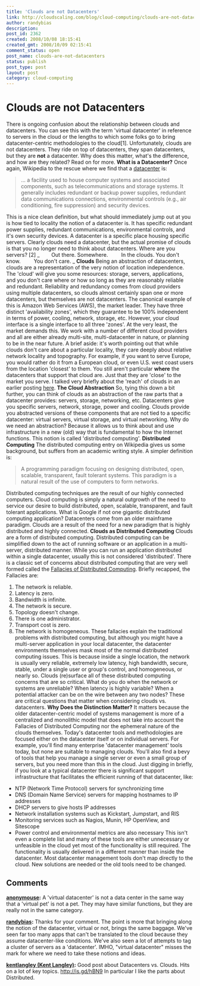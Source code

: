 ```yaml
---
title: 'Clouds are not Datacenters'
link: http://cloudscaling.com/blog/cloud-computing/clouds-are-not-datacenters/
author: randybias
description: 
post_id: 2362
created: 2008/10/08 18:15:41
created_gmt: 2008/10/09 02:15:41
comment_status: open
post_name: clouds-are-not-datacenters
status: publish
post_type: post
layout: post
category: cloud-computing
---
```


# Clouds are not Datacenters

There is ongoing confusion about the relationship between clouds and datacenters. You can see this with the term 'virtual datacenter' in reference to servers in the cloud or the lengths to which some folks go to bring datacenter-centric methodologies to the cloud[1]. Unfortunately, clouds are not datacenters. They ride on top of datacenters, they span datacenters, but they are **not** a datacenter. Why does this matter, what's the difference, and how are they related? Read on for more. **What is a Datacenter?** Once again, Wikipedia to the rescue where we find that a [datacenter](http://en.wikipedia.org/wiki/Data_center) is: 

> ... a facility used to house computer systems and associated components, such as telecommunications and storage systems. It generally includes redundant or backup power supplies, redundant data communications connections, environmental controls (e.g., air conditioning, fire suppression) and security devices.

This is a nice clean definition, but what should immediately jump out at you is how tied to locality the notion of a datacenter is. It has specific redundant power supplies, redundant communications, environmental controls, and it's own security devices. A datacenter is a specific place housing specific servers. Clearly clouds need a datacenter, but the actual promise of clouds is that you no longer need to think about datacenters. Where are you servers? [2] _        Out there. Somewhere.         In the clouds. You don't know.         You don't care. _ **Clouds** Being an abstraction of datacenters, clouds are a representation of the very notion of location independence. The 'cloud' will give you some resources: storage, servers, applications, and you don't care where or how so long as they are reasonably reliable and redundant. Reliability and redundancy comes from cloud providers using multiple datacenters, so clouds almost certainly span one or more datacenters, but themselves are not datacenters. The canonical example of this is Amazon Web Services (AWS), the market leader. They have three distinct 'availability zones', which they guarantee to be 100% independent in terms of power, cooling, network, storage, etc. However, your cloud interface is a single interface to all three 'zones'. At the very least, the market demands this. We work with a number of different cloud providers and all are either already multi-site, multi-datacenter in nature, or planning to be in the near future. A brief aside: it's worth pointing out that while clouds don't care about a particular locality, they care deeply about relative network locality and topography. For example, if you want to serve Europe, you would rather do it from a European cloud, or even U.S. west coast users from the location 'closest' to them. You still aren't particular **where** the datacenters that support that cloud are. Just that they are 'close' to the market you serve. I talked very briefly about the 'reach' of clouds in an earlier posting [here](http://neotactics.com/blog/technology/cloud-values/). **The Cloud Abstraction** So, tying this down a bit further, you can think of clouds as an abstraction of the raw parts that a datacenter provides: servers, storage, networking, etc. Datacenters give you specific servers, network, storage, power and cooling. Clouds provide you abstracted versions of these components that are not tied to a specific datacenter: virtual servers, virtual storage, and virtual networking. Why do we need an abstraction? Because it allows us to think about and use infrastructure in a new (old) way that is fundamental to how the Internet functions. This notion is called 'distributed computing'. **Distributed Computing** The distributed computing entry on Wikipedia gives us some background, but suffers from an academic writing style. A simpler definition is: 

> A programming paradigm focusing on designing distributed, open, scalable, transparent, fault tolerant systems. This paradigm is a natural result of the use of computers to form networks.

Distributed computing techniques are the result of our highly connected computers. Cloud computing is simply a natural outgrowth of the need to service our desire to build distributed, open, scalable, transparent, and fault tolerant applications. What is Google if not one gigantic distributed computing application? Datacenters come from an older mainframe paradigm. Clouds are a result of the need for a new paradigm that is highly distributed and highly connected. **Clouds as Distributed Computing** Clouds are a form of distributed computing. Distributed computing can be simplified down to the act of running software or an application in a multi-server, distributed manner. While you can run an application distributed within a single datacenter, usually this is not considered 'distributed'. There is a classic set of concerns about distributed computing that are very well formed called the [Fallacies of Distributed Computing](http://en.wikipedia.org/wiki/Fallacies_of_Distributed_Computing). Briefly recapped, the Fallacies are:

  1. The network is reliable.
  2. Latency is zero.
  3. Bandwidth is infinite.
  4. The network is secure.
  5. Topology doesn't change.
  6. There is one administrator.
  7. Transport cost is zero.
  8. The network is homogeneous.
These fallacies explain the traditional problems with distributed computing, but although you might have a multi-server application in your local datacenter, the datacenter environments themselves mask most of the normal distributed computing issues. This is because inside a single location, the network is usually very reliable, extremely low latency, high bandwidth, secure, stable, under a single user or group's control, and homogeneous, or nearly so. Clouds (re)surface all of these distributed computing concerns that are so critical. What do you do when the network or systems are unreliable? When latency is highly variable? When a potential attacker can be on the wire between any two nodes? These are critical questions that matter when considering clouds vs. datacenters. **Why Does the Distinction Matter?** It matters because the older datacenter-centric model of systems management is more of a centralized and monolithic model that does not take into account the Fallacies of Distributed Computing nor the ephemeral nature of the clouds themselves. Today's datacenter tools and methodologies are focused either on the datacenter itself or on individual servers. For example, you'll find many enterprise 'datacenter management' tools today, but none are suitable to managing clouds. You'll also find a bevy of tools that help you manage a single server or even a small group of servers, but you need more than this in the cloud. Just digging in briefly, if you look at a typical datacenter there is significant support infrastructure that facilitates the efficient running of that datacenter, like: 

  * NTP (Network Time Protocol) servers for synchronizing time
  * DNS (Domain Name Service) servers for mapping hostnames to IP addresses
  * DHCP servers to give hosts IP addresses
  * Network installation systems such as Kickstart, Jumpstart, and RIS
  * Monitoring services such as Nagios, Munin, HP OpenView, and Sitescope
  * Power control and environmental metrics are also necessary
This isn't even a complete list and many of these tools are either unnecessary or unfeasible in the cloud yet most of the functionality is still required. The functionality is usually delivered in a different manner than inside the datacenter. Most datacenter management tools don't map directly to the cloud. New solutions are needed or the old tools need to be changed.

## Comments

**[anonymouse](#23 "2008-10-09 02:37:53"):** A 'virtual datacenter' is not a data center in the same way that a 'virtual pet' is not a pet. They may have similar functions, but they are really not in the same category.

**[randybias](#24 "2008-10-09 02:53:43"):** Thanks for your comment. The point is more that bringing along the notion of the datacenter, virtual or not, brings the same baggage. We've seen far too many apps that can't be translated to the cloud because they assume datacenter-like conditions. We've also seen a lot of attempts to tag a cluster of servers as a 'datacenter'. IMHO, "virtual datacenter" misses the mark for where we need to take these notions and ideas.

**[kentlangley (Kent Langley)](#25 "2009-01-29 00:45:16"):** Good post about Datacenters vs. Clouds. Hits on a lot of key topics. http://is.gd/hBN9 In particular I like the parts about Distributed.

